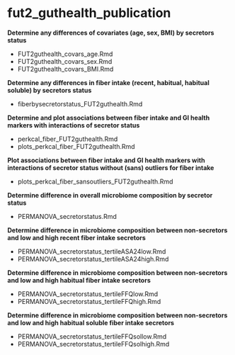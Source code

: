 # fut2_guthealth_publication

**Determine any differences of covariates (age, sex, BMI) by secretors status**
- FUT2guthealth_covars_age.Rmd
- FUT2guthealth_covars_sex.Rmd
- FUT2guthealth_covars_BMI.Rmd

**Determine any differences in fiber intake (recent, habitual, habitual soluble) by secretors status**
- fiberbysecretorstatus_FUT2guthealth.Rmd

**Determine and plot associations between fiber intake and GI health markers with interactions of secretor status**
- perkcal_fiber_FUT2guthealth.Rmd
- plots_perkcal_fiber_FUT2guthealth.Rmd

**Plot associations between fiber intake and GI health markers with interactions of secretor status without (sans) outliers for fiber intake**
- plots_perkcal_fiber_sansoutliers_FUT2guthealth.Rmd

**Determine difference in overall microbiome composition by secretor status**
- PERMANOVA_secretorstatus.Rmd

**Determine difference in microbiome composition between non-secretors and low and high recent fiber intake secretors**
- PERMANOVA_secretorstatus_tertileASA24low.Rmd
- PERMANOVA_secretorstatus_tertileASA24high.Rmd

**Determine difference in microbiome composition between non-secretors and low and high habitual fiber intake secretors**
- PERMANOVA_secretorstatus_tertileFFQlow.Rmd
- PERMANOVA_secretorstatus_tertileFFQhigh.Rmd

**Determine difference in microbiome composition between non-secretors and low and high habitual soluble fiber intake secretors**
- PERMANOVA_secretorstatus_tertileFFQsollow.Rmd
- PERMANOVA_secretorstatus_tertileFFQsolhigh.Rmd
